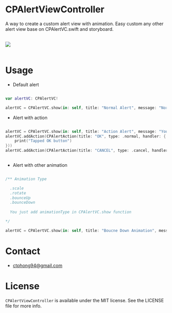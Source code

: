 # CPAlertViewController

A way to create a custom alert view with animation. Easy custom any other alert view base on CPAlertVC.swift and storyboard.</br><br>

<img src="https://github.com/katafo/CPAlertViewController/blob/master/screenshot.gif" />
</br><br>

# Usage

- Default alert

```swift

var alertVC: CPAlertVC!

alertVC = CPAlertVC.show(in: self, title: "Normal Alert", message: "Normal alert will have only one button.")

```
- Alert with action

```swift

alertVC = CPAlertVC.show(in: self, title: "Action Alert", message: "You can add your action to two buttons below. By default: Cancel button will dismiss alert.")
alertVC.addAction(CPAlertAction(title: "OK", type: .normal, handler: {
    print("Tapped OK button")
}))
alertVC.addAction(CPAlertAction(title: "CANCEL", type: .cancel, handler: nil))
    
```
- Alert with other animation

```swift

/** Animation Type

  .scale
  .rotate
  .bounceUp
  .bounceDown
  
  You just add animationType in CPAlertVC.show function

*/

alertVC = CPAlertVC.show(in: self, title: "Boucne Down Animation", message: "Animating alert from top view to bottom view", animationType: .bounceDown)

```

# Contact

- ctphong94@gmail.com

# License

`CPAlertViewController` is available under the MIT license. See the LICENSE file for more info.

